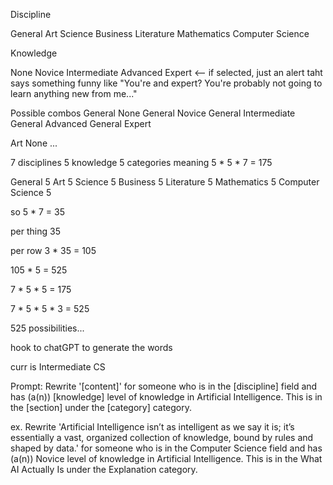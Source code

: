 Discipline

General
Art
Science
Business
Literature
Mathematics
Computer Science

    
Knowledge

None
Novice
Intermediate
Advanced
Expert <-- if selected, just an alert taht says something funny like "You're and expert? You're probably not going to learn anything new from me..."


Possible combos
General None
General Novice
General Intermediate
General Advanced
General Expert

Art None
...


7 disciplines
5 knowledge
5 categories
meaning 5 * 5 * 7 = 175

General 5
Art 5
Science 5
Business 5
Literature 5
Mathematics 5
Computer Science 5

so 5 * 7 = 35

per thing
35 

per row
3 * 35 = 105

105 * 5 = 525

7 * 5 * 5 = 175

7 * 5 * 5 * 3 = 525

525 possibilities...

hook to chatGPT to generate the words

curr is Intermediate CS


Prompt: 
Rewrite '[content]' for someone who is in the [discipline] field and has (a(n)) [knowledge] level of knowledge in Artificial Intelligence. This is in the [section] under the [category] category.

ex.
Rewrite 'Artificial Intelligence isn’t as intelligent as we say it is; it’s essentially a vast, organized collection of knowledge, bound by rules and shaped by data.' for someone who is in the Computer Science field and has (a(n)) Novice level of knowledge in Artificial Intelligence. This is in the What AI Actually Is under the Explanation category.